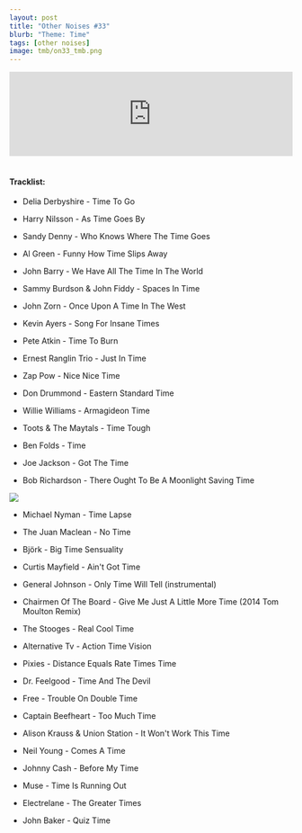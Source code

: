```yaml
---
layout: post
title: "Other Noises #33"
blurb: "Theme: Time"
tags: [other noises]
image: tmb/on33_tmb.png
---
```


<iframe scrolling="no" id="hearthis_at_track_3028265" width="100%" height="150" src="https://hearthis.at/embed/3028265/transparent_black/?hcolor=&color=&style=2&block_size=2&block_space=1&background=1&waveform=0&cover=0&autoplay=0&css=" frameborder="0" allowtransparency allow="autoplay"><p>Listen to <a href="https://hearthis.at/zerocc/other-noises-33-201218-time/" target="_blank">Other Noises #33 (20/12/18) - TIME</a> <span>by</span><a href="https://hearthis.at/zerocc/" target="_blank" >Zero</a> <span>on</span> <a href="https://hearthis.at/" target="_blank">hearthis.at</a></p></iframe>
&nbsp;

#### Tracklist:

- Delia Derbyshire - Time To Go

- Harry Nilsson - As Time Goes By
- Sandy Denny - Who Knows Where The Time Goes
- Al Green - Funny How Time Slips Away

- John Barry - We Have All The Time In The World
- Sammy Burdson & John Fiddy - Spaces In Time
- John Zorn - Once Upon A Time In The West

- Kevin Ayers - Song For Insane Times
- Pete Atkin - Time To Burn
- Ernest Ranglin Trio - Just In Time

- Zap Pow - Nice Nice Time
- Don Drummond - Eastern Standard Time
- Willie Williams - Armagideon Time
- Toots & The Maytals - Time Tough

- Ben Folds - Time
- Joe Jackson - Got The Time
- Bob Richardson - There Ought To Be A Moonlight Saving Time

![](https://lh3.googleusercontent.com/P-4pwSWbsvUMmzJRG-oHFzqbGAslNFaU2_NhgfiC4SWJoBlQ47viBzzFEH7-XzYa12txQR_r-JYrdPoG_F4bWmPlCC7roIhHjj41gQedrXg9HGrAKswHiohzyXAEHmM7GcKrCRRatuXwJA4-qCBMy4nB4uvww0XPvVHkGTGX5WmyOH5heHoVya2e5lsZhXhHvpt4UqKiPTuUa9gc9TTVsqhBOcE8Ma5qQzd_9Wnsb6KYN7YoduIEyemgwEQnIWExw3bi4fazZGTGgAesOnQzYBXAr8N3vzaHQuZ6mYDq9rU8I6p7OAwuHt80VA0x1Cx8fuE81g3bO_tnXjdOoPwRe91bAOM1wTbB9QiRoLBjFkWZZyn6jHlez5RcuOuNm0P0XOovNGAjOSFuUHxKPj-ANbtxGjsPks9P9qzugw0x50ph79g-YdLL7eoEiGmvdo4Gbc_naM1Vsp_X_tYElwSdbZ3g7fAofLBmnPag5pJF1F6mONlR_z8lezxWgRErCjEiH8dzXytXZe_AwE7gTuY08_wvcFF9RY7OF3tQNX5coB-8TEEayJFw_LKz1M98qRGwqRvvBEXyTblox5-pY3kOYtq2m262U_V-1oB4bJz29bnqM6S1zqejmqjJiYE8kYAnDw7HebXigXd8c2hDGZmh4GoH=w588-h581-no)

- Michael Nyman - Time Lapse
- The Juan Maclean - No Time
- Björk - Big Time Sensuality

- Curtis Mayfield - Ain't Got Time
- General Johnson - Only Time Will Tell (instrumental)
- Chairmen Of The Board - Give Me Just A Little More Time (2014 Tom Moulton Remix)

- The Stooges - Real Cool Time
- Alternative Tv - Action Time Vision
- Pixies - Distance Equals Rate Times Time

- Dr. Feelgood - Time And The Devil
- Free - Trouble On Double Time
- Captain Beefheart - Too Much Time

- Alison Krauss & Union Station - It Won't Work This Time
- Neil Young - Comes A Time
- Johnny Cash - Before My Time

- Muse - Time Is Running Out
- Electrelane - The Greater Times

- John Baker - Quiz Time
